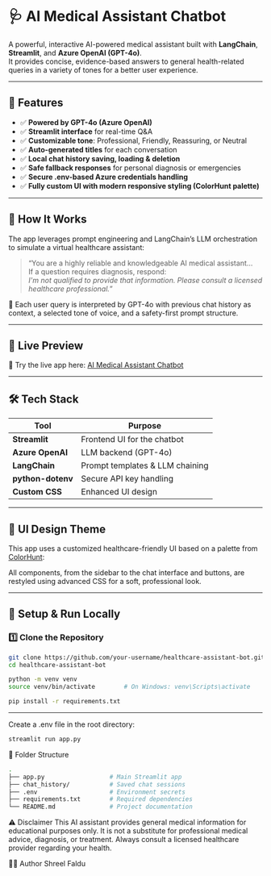 # 🩺 AI Medical Assistant Chatbot

A powerful, interactive AI-powered medical assistant built with **LangChain**, **Streamlit**, and **Azure OpenAI (GPT-4o)**.  
It provides concise, evidence-based answers to general health-related queries in a variety of tones for a better user experience.

---

## 🚀 Features

- ✅ **Powered by GPT-4o (Azure OpenAI)**
- ✅ **Streamlit interface** for real-time Q&A
- ✅ **Customizable tone**: Professional, Friendly, Reassuring, or Neutral
- ✅ **Auto-generated titles** for each conversation
- ✅ **Local chat history saving, loading & deletion**
- ✅ **Safe fallback responses** for personal diagnosis or emergencies
- ✅ **Secure .env-based Azure credentials handling**
- ✅ **Fully custom UI with modern responsive styling (ColorHunt palette)**

---

## 🧠 How It Works

The app leverages prompt engineering and LangChain’s LLM orchestration to simulate a virtual healthcare assistant:

> “You are a highly reliable and knowledgeable AI medical assistant...  
> If a question requires diagnosis, respond:  
> *I'm not qualified to provide that information. Please consult a licensed healthcare professional.*”

💬 Each user query is interpreted by GPT-4o with previous chat history as context, a selected tone of voice, and a safety-first prompt structure.

---

## 🔗 Live Preview

🚀 Try the live app here: [AI Medical Assistant Chatbot](https://healthcares.streamlit.app/)

---

## 🛠️ Tech Stack

| Tool              | Purpose                         |
|------------------|---------------------------------|
| **Streamlit**     | Frontend UI for the chatbot     |
| **Azure OpenAI**  | LLM backend (GPT-4o)            |
| **LangChain**     | Prompt templates & LLM chaining |
| **python-dotenv** | Secure API key handling         |
| **Custom CSS**    | Enhanced UI design              |

---

## 🎨 UI Design Theme

This app uses a customized healthcare-friendly UI based on a palette from [ColorHunt](https://colorhunt.co/palette/f8f3d9ebe5c2b9b28a504b38):


All components, from the sidebar to the chat interface and buttons, are restyled using advanced CSS for a soft, professional look.

---

## 🧪 Setup & Run Locally

### 1️⃣ Clone the Repository

```bash
git clone https://github.com/your-username/healthcare-assistant-bot.git
cd healthcare-assistant-bot
```
```bash
python -m venv venv
source venv/bin/activate        # On Windows: venv\Scripts\activate
```
```bash
pip install -r requirements.txt
```

---
Create a .env file in the root directory:
```bash
streamlit run app.py
```

📁 Folder Structure
```bash
.
├── app.py                  # Main Streamlit app
├── chat_history/           # Saved chat sessions
├── .env                    # Environment secrets
├── requirements.txt        # Required dependencies
└── README.md               # Project documentation
```
⚠️ Disclaimer
This AI assistant provides general medical information for educational purposes only.
It is not a substitute for professional medical advice, diagnosis, or treatment.
Always consult a licensed healthcare provider regarding your health.

👨‍💻 Author
Shreel Faldu
